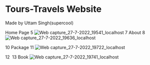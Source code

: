 # Tours-Travels Website 
Made by Uttam Singh(supercool) 


Home Page
5
![Web capture_27-7-2022_19541_localhost](https://user-images.githubusercontent.com/70787564/181262854-9b27e2fb-65e5-439c-8e70-fa2ac3f33b20.jpeg)​
7
About
8
![Web capture_27-7-2022_19636_localhost](https://user-images.githubusercontent.com/70787564/181262866-dd7bea74-8c9a-4ac6-9b0d-2384c1542b39.jpeg)


10
Package
11
![Web capture_27-7-2022_19722_localhost](https://user-images.githubusercontent.com/70787564/181262874-7ae806ca-2d88-49f8-97ee-1ba95355deaf.jpeg)


12
​
13
Book
![Web capture_27-7-2022_19741_localhost](https://user-images.githubusercontent.com/70787564/181262887-217fa8de-ea41-46e4-808f-83bfbaa500da.jpeg)
